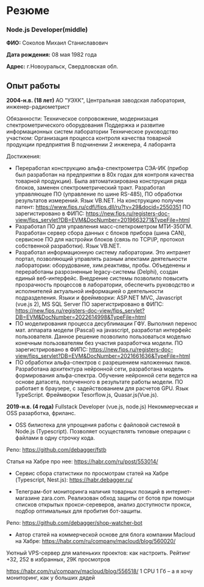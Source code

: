 # Резюме
### Node.js Developer(middle)

**ФИО:** Соколов Михаил Станиславович

**Дата рождения:** 08 мая 1982 года

**Адрес:** г.Новоуральск, Свердловская обл.

## Опыт работы

**2004-н.в. (18 лет)** 
АО "УЭХК", Центральная заводская лаборатория, инженер-радиометрист

Обязанности:
Техническое сопровожение, модернизация спектрометрического оборудования
Поддержка и развитие информационных систем лаборатории
Техническое руководство участком:
Организация процесса контроля качества товарной продукции предприятия
В подчинении 2 инженера, 4 лаборанта

Достижения:
- Переработал конструкцию альфа-спектрометра СЭА-ИК (прибор был разработан на предприятии в 80х годах для контроля качества товарной продукции). Была автоматизирована конструкция ряда блоков, заменен спектрометрический тракт. Разработал управляющее ПО (управление по шине RS-485), ПО обработки результатов измерений. Язык VB.NET.
На конструкцию получен патент: https://www.fips.ru/cdfi/fips.dll/ru?ty=29&docid=2550351
ПО зарегистировано в ФИПС: https://new.fips.ru/registers-doc-view/fips_servlet?DB=EVM&DocNumber=2019663271&TypeFile=html
- Разработал ПО для управления масс-спеткрометром МТИ-350ГМ. Разработан сервер сбора данных с блоков прибора (шина CAN), сервисное ПО для настройки блоков (связь по TCP\IP, протокол собственной разработки). Язык VB.NET.
- Разработал информационную систему лаборатории. Это интранет портал, позволяющий управлять разным апектами деятельности лаборатории: оборудование, хим.реактивы, пробы. Объеденены и переработаны разрозненные legacy-системы (Delphi), создан единый веб-интерфейс. Внедрение системы позволило повысить прозрачность процессов в лаборатории, обеспечить руководство и исполнителей актуальной информацией о деятельности подразделения. Языки и фреймворки: ASP.NET MVC, Javascript (vue.js 2), MS SQL Server
ПО зарегистрировано в ФИПС: https://new.fips.ru/registers-doc-view/fips_servlet?DB=EVM&DocNumber=2022614998&TypeFile=html
- ПО моделирования процесса десублимации ГФУ. Выполнил перенос мат. аппарата модели (Pascal) на javascript, разработал интерфейс пользователя. Данное решение позволило пользоваться моделью конечным пользователям без участия разработчка модели.
ПО зарегистрировано в ФИПС: https://new.fips.ru/registers-doc-view/fips_servlet?DB=EVM&DocNumber=2021661636&TypeFile=html
- ПО обработки альфа-спектров с разрешением наложенных пиков. Разработана архитектура нейронной сети, разработана модель формирования альфа-спектра. Обучение нейронной сети ведется на основе датасета, полученного в результате работы модели. ПО работает в браузере, с задействованием для расчетов GPU. Язык TypeScript. Фреймворки Tesorflow.js, Quasar.js(Vue.js). 

**2019-н.в. (4 года)**
Fullstack Developer (vue.js, node.js)
Некоммерческая и OSS разарботка, фриланс.

- OSS билиотека для упрощения работы с файловой системой в Node.js (Typescript). Позволяет осуществлять типовые операции с файлами в одну строчку кода.

Репо: https://github.com/debagger/fstb

Статья на Хабре про нее: https://habr.com/ru/post/553014/

- Сервис сбора статистики по просмотрам статей на Хабре (Typescript, Nest.js): 
https://habr.debagger.ru/

- Телеграм-бот мониторинга наличия товарных позиций в интернет-магазине zara.com. Реализован обход защиты от ботов при помощи списков открытых прокси-сереверов, анализ доступности прокси, подбор оптимальных для пробития бот-защиты. 

Репо: https://github.com/debagger/shop-watcher-bot

- Автор статей на коммерческой основе для блога компании Macloud на Хабре:
https://habr.com/ru/company/macloud/blog/560020/

Уютный VPS-сервер для маленьких проектов: как настроить.
Рейтинг +32, 252 в избранных, 29К просмотров

https://habr.com/ru/company/macloud/blog/556518/
1 CPU 1 Гб – а я хочу мониторинг, как у больших дядей
